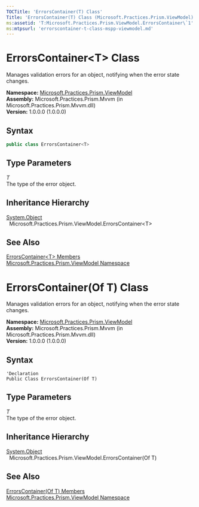 ```yaml
---
TOCTitle: 'ErrorsContainer(T) Class'
Title: 'ErrorsContainer(T) Class (Microsoft.Practices.Prism.ViewModel)'
ms:assetid: 'T:Microsoft.Practices.Prism.ViewModel.ErrorsContainer\`1'
ms:mtpsurl: 'errorscontainer-t-class-mspp-viewmodel.md'
---
```


# ErrorsContainer&lt;T&gt; Class

Manages validation errors for an object, notifying when the error state changes.

**Namespace:** [Microsoft.Practices.Prism.ViewModel](/patterns-practices/reference/mspp-viewmodel-namespace)  
**Assembly:** Microsoft.Practices.Prism.Mvvm (in Microsoft.Practices.Prism.Mvvm.dll)  
**Version:** 1.0.0.0 (1.0.0.0)

## Syntax
```C#
public class ErrorsContainer<T>
```

## Type Parameters

*T*  
The type of the error object.

## Inheritance Hierarchy

[System.Object](http://msdn.microsoft.com/en-us/library/e5kfa45b)  
  Microsoft.Practices.Prism.ViewModel.ErrorsContainer&lt;T&gt;

## See Also

[ErrorsContainer&lt;T&gt; Members](/patterns-practices/reference/errorscontainer-t-members-mspp-viewmodel)  
[Microsoft.Practices.Prism.ViewModel Namespace](/patterns-practices/reference/mspp-viewmodel-namespace)  


# ErrorsContainer(Of T) Class

Manages validation errors for an object, notifying when the error state changes.

**Namespace:** [Microsoft.Practices.Prism.ViewModel](/patterns-practices/reference/mspp-viewmodel-namespace)  
**Assembly:** Microsoft.Practices.Prism.Mvvm (in Microsoft.Practices.Prism.Mvvm.dll)  
**Version:** 1.0.0.0 (1.0.0.0)

## Syntax
```VB
'Declaration
Public Class ErrorsContainer(Of T)
```
## Type Parameters

*T*  
The type of the error object.

## Inheritance Hierarchy

[System.Object](http://msdn.microsoft.com/en-us/library/e5kfa45b)  
  Microsoft.Practices.Prism.ViewModel.ErrorsContainer(Of T)

## See Also

[ErrorsContainer(Of T) Members](/patterns-practices/reference/errorscontainer-t-members-mspp-viewmodel)  
[Microsoft.Practices.Prism.ViewModel Namespace](/patterns-practices/reference/mspp-viewmodel-namespace)  
